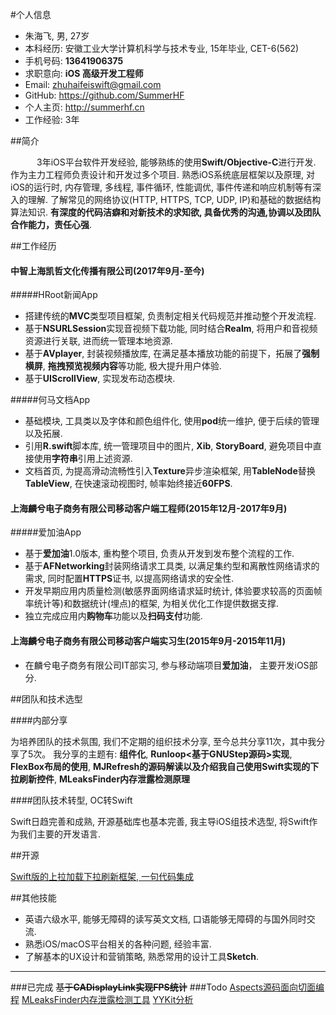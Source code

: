 
#个人信息

* 朱海飞, 男, 27岁
* 本科经历:	安徽工业大学计算机科学与技术专业, 15年毕业, CET-6(562)
* 手机号码:	**13641906375**
* 求职意向:	**iOS 高级开发工程师**
* Email:		zhuhaifeiswift@gmail.com
* GitHub:	https://github.com/SummerHF
* 个人主页:	http://summerhf.cn
* 工作经验:	3年

##简介

&ensp;&ensp;&ensp;&ensp;&ensp;&ensp;3年iOS平台软件开发经验, 能够熟练的使用**Swift/Objective-C**进行开发. 作为主力工程师负责设计和开发过多个项目. 熟悉iOS系统底层框架以及原理, 对iOS的运行时, 内存管理, 多线程, 事件循环, 性能调优, 事件传递和响应机制等有深入的理解. 了解常见的网络协议(HTTP, HTTPS, TCP, UDP, IP)和基础的数据结构算法知识. **有深度的代码洁癖和对新技术的求知欲, 具备优秀的沟通,协调以及团队合作能力，责任心强**.

##工作经历

#### 中智上海凯哲文化传播有限公司(2017年9月-至今)

#####HRoot新闻App

* 搭建传统的**MVC**类型项目框架, 负责制定相关代码规范并推动整个开发流程.
* 基于**NSURLSession**实现音视频下载功能, 同时结合**Realm**, 将用户和音视频资源进行关联, 进而统一管理本地资源.
* 基于**AVplayer**, 封装视频播放库, 在满足基本播放功能的前提下，拓展了**强制横屏**, **拖拽预览视频内容**等功能, 极大提升用户体验.
* 基于**UIScrollView**, 实现发布动态模块.

#####何马文档App

* 基础模块, 工具类以及字体和颜色组件化, 使用**pod**统一维护, 便于后续的管理以及拓展.
* 引用**R.swift**脚本库, 统一管理项目中的图片, **Xib**, **StoryBoard**, 避免项目中直接使用**字符串**引用上述资源.
* 文档首页, 为提高滑动流畅性引入**Texture**异步渲染框架, 用**TableNode**替换**TableView**, 在快速滚动视图时, 帧率始终接近**60FPS**.

#### 上海麟兮电子商务有限公司移动客户端工程师(2015年12月-2017年9月)

#####爱加油App

* 基于**爱加油**1.0版本, 重构整个项目, 负责从开发到发布整个流程的工作.
* 基于**AFNetworking**封装网络请求工具类, 以满足集约型和离散性网络请求的需求, 同时配置**HTTPS**证书, 以提高网络请求的安全性.
* 开发早期应用内质量检测(敏感界面网络请求延时统计, 体验要求较高的页面帧率统计等)和数据统计(埋点)的框架, 为相关优化工作提供数据支撑.
* 独立完成应用内**购物车**功能以及**扫码支付**功能.

#### 上海麟兮电子商务有限公司移动客户端实习生(2015年9月-2015年11月)

* 在麟兮电子商务有限公司IT部实习, 参与移动端项目**爱加油**， 主要开发iOS部分.

##团队和技术选型

####内部分享

为培养团队的技术氛围, 我们不定期的组织技术分享, 至今总共分享11次，其中我分享了5次。 我分享的主题有: **组件化**, **Runloop<基于GNUStep源码>实现**, **FlexBox布局的使用<Texture>**, **MJRefresh的源码解读以及介绍我自己使用Swift实现的下拉刷新控件**, **MLeaksFinder内存泄露检测原理**

####团队技术转型, OC转Swift

Swift日趋完善和成熟, 开源基础库也基本完善, 我主导iOS组技术选型, 将Swift作为我们主要的开发语言.

##开源

[Swift版的上拉加载下拉刷新框架, 一句代码集成](https://github.com/SummerHF/ZHRefresh)

##其他技能
* 英语六级水平, 能够无障碍的读写英文文档, 口语能够无障碍的与国外同时交流.
* 熟悉iOS/macOS平台相关的各种问题, 经验丰富.
* 了解基本的UX设计和营销策略, 熟悉常用的设计工具**Sketch**.

------
###已完成
~~基于**CADisplayLink实现FPS统计**~~
###Todo
[Aspects源码面向切面编程](https://github.com/SummerHF/Aspects)
[MLeaksFinder内存泄露检测工具](https://github.com/Tencent/MLeaksFinder)
[YYKit分析](https://github.com/ibireme/YYKit)


